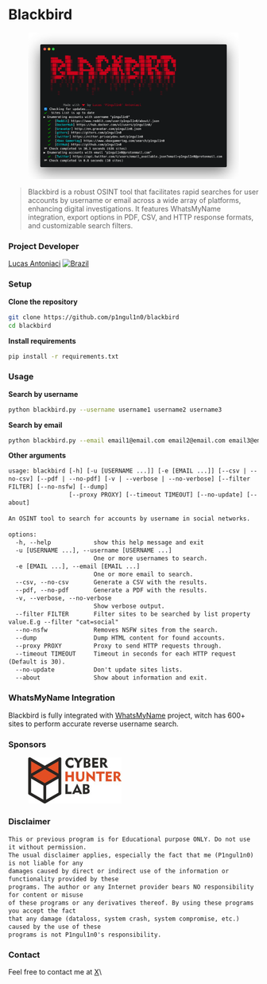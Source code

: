 # Blackbird

<figure><img src="../.gitbook/assets/blackbird_printscreen.png" alt=""><figcaption></figcaption></figure>

> Blackbird is a robust OSINT tool that facilitates rapid searches for user accounts by username or email across a wide array of platforms, enhancing digital investigations. It features WhatsMyName integration, export options in PDF, CSV, and HTTP response formats, and customizable search filters.

### Project Developer

[Lucas Antoniaci](https://www.linkedin.com/in/lucas-antoniaci/) [![Brazil](https://raw.githubusercontent.com/stevenrskelton/flag-icon/master/png/16/country-4x3/br.png)](https://raw.githubusercontent.com/stevenrskelton/flag-icon/master/png/16/country-4x3/br.png)

### Setup

**Clone the repository**

```bash
git clone https://github.com/p1ngul1n0/blackbird
cd blackbird
```

**Install requirements**

```bash
pip install -r requirements.txt
```

### Usage

**Search by username**

```bash
python blackbird.py --username username1 username2 username3
```

**Search by email**

```bash
python blackbird.py --email email1@email.com email2@email.com email3@email.com
```

**Other arguments**

```
usage: blackbird [-h] [-u [USERNAME ...]] [-e [EMAIL ...]] [--csv | --no-csv] [--pdf | --no-pdf] [-v | --verbose | --no-verbose] [--filter FILTER] [--no-nsfw] [--dump]
                 [--proxy PROXY] [--timeout TIMEOUT] [--no-update] [--about]

An OSINT tool to search for accounts by username in social networks.

options:
  -h, --help            show this help message and exit
  -u [USERNAME ...], --username [USERNAME ...]
                        One or more usernames to search.
  -e [EMAIL ...], --email [EMAIL ...]
                        One or more email to search.
  --csv, --no-csv       Generate a CSV with the results.
  --pdf, --no-pdf       Generate a PDF with the results.
  -v, --verbose, --no-verbose
                        Show verbose output.
  --filter FILTER       Filter sites to be searched by list property value.E.g --filter "cat=social"
  --no-nsfw             Removes NSFW sites from the search.
  --dump                Dump HTML content for found accounts.
  --proxy PROXY         Proxy to send HTTP requests through.
  --timeout TIMEOUT     Timeout in seconds for each HTTP request (Default is 30).
  --no-update           Don't update sites lists.
  --about               Show about information and exit.
```

### WhatsMyName Integration

Blackbird is fully integrated with [WhatsMyName](https://github.com/WebBreacher/WhatsMyName) project, witch has 600+ sites to perform accurate reverse username search.

### Sponsors

<figure><img src="https://raw.githubusercontent.com/p1ngul1n0/src/master/logo_chl.jpg" alt="" width="188"><figcaption></figcaption></figure>

### Disclaimer

```
This or previous program is for Educational purpose ONLY. Do not use it without permission. 
The usual disclaimer applies, especially the fact that me (P1ngul1n0) is not liable for any 
damages caused by direct or indirect use of the information or functionality provided by these 
programs. The author or any Internet provider bears NO responsibility for content or misuse 
of these programs or any derivatives thereof. By using these programs you accept the fact 
that any damage (dataloss, system crash, system compromise, etc.) caused by the use of these 
programs is not P1ngul1n0's responsibility.
```

### Contact

Feel free to contact me at [X](https://x.com/p1ngul1n0)\
